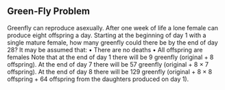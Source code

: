 ## Green-Fly Problem

Greenfly can reproduce asexually. After one week of life a lone female can produce eight offspring a day. Starting at the beginning of day 1 with a single mature female, how many greenfly could there be by the end of day 28? It may be assumed that: • There are no deaths • All offspring are females Note that at the end of day 1 there will be 9 greenfly (original + 8 offspring). At the end of day 7 there will be 57 greenfly (original + 8 × 7 offspring). At the end of day 8 there will be 129 greenfly (original + 8 × 8 offspring + 64 offspring from the daughters produced on day 1).
